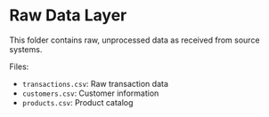 # Raw Data Layer
This folder contains raw, unprocessed data as received from source systems.

Files:
- `transactions.csv`: Raw transaction data
- `customers.csv`: Customer information
- `products.csv`: Product catalog